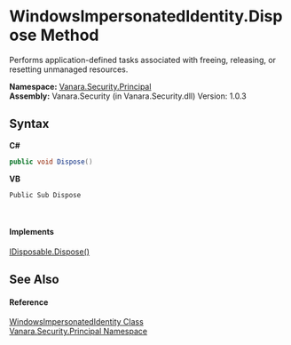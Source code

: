 # WindowsImpersonatedIdentity.Dispose Method 
 

Performs application-defined tasks associated with freeing, releasing, or resetting unmanaged resources.

**Namespace:**&nbsp;<a href="59c3dc27-cc1b-fb6b-1718-4dd5638460e2">Vanara.Security.Principal</a><br />**Assembly:**&nbsp;Vanara.Security (in Vanara.Security.dll) Version: 1.0.3

## Syntax

**C#**<br />
``` C#
public void Dispose()
```

**VB**<br />
``` VB
Public Sub Dispose
```

<br />

#### Implements
<a href="http://msdn2.microsoft.com/en-us/library/es4s3w1d" target="_blank">IDisposable.Dispose()</a><br />

## See Also


#### Reference
<a href="03ea6d98-2afc-31c0-b0b9-70f7a567b80d">WindowsImpersonatedIdentity Class</a><br /><a href="59c3dc27-cc1b-fb6b-1718-4dd5638460e2">Vanara.Security.Principal Namespace</a><br />